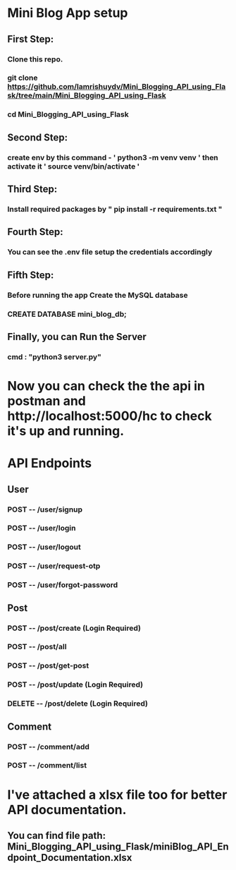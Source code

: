 # Mini Blog App setup

## First Step:

### Clone this repo.

### git clone https://github.com/Iamrishuydv/Mini_Blogging_API_using_Flask/tree/main/Mini_Blogging_API_using_Flask

### cd Mini_Blogging_API_using_Flask

## Second Step:

### create env by this command - ' python3 -m venv venv '  then activate it  ' source venv/bin/activate '

## Third Step:

### Install required packages by " pip install -r requirements.txt "

## Fourth Step:

### You can see the .env file setup the credentials accordingly

## Fifth Step:

### Before running the app Create the MySQL database 
### CREATE DATABASE mini_blog_db;

## Finally, you can Run the Server
### cmd : "python3 server.py"


# Now you can check the the api in postman and http://localhost:5000/hc to check it's up and running.


# API Endpoints
## User
### POST -- /user/signup

### POST -- /user/login

### POST -- /user/logout

### POST -- /user/request-otp

### POST -- /user/forgot-password

## Post
### POST -- /post/create (Login Required)

### POST -- /post/all

### POST -- /post/get-post

### POST -- /post/update (Login Required)

### DELETE -- /post/delete (Login Required)

## Comment
### POST -- /comment/add

### POST -- /comment/list


# I've attached a xlsx file too for better API documentation.
## You can find file path: Mini_Blogging_API_using_Flask/miniBlog_API_Endpoint_Documentation.xlsx

